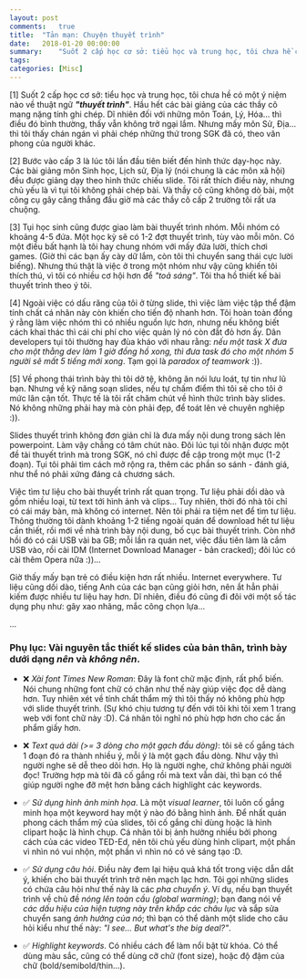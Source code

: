 ```yaml
---
layout: post
comments:	true
title:  "Tản mạn: Chuyện thuyết trình"
date:   2018-01-20 00:00:00
summary:    "Suốt 2 cấp học cơ sở: tiểu học và trung học, tôi chưa hề có một ý niệm nào về thuật ngữ thuyết trình. Hầu hết các bài giảng của các thầy cô mang nặng tính ghi chép. Dĩ nhiên đối với những môn Toán, Lý, Hóa... thì điều đó bình thấy vẫn không trở ngại lắm. Nhưng mấy môn Sử, Địa... thì tôi thấy chán ngán vì phải chép những thứ trong SGK đã có theo văn phong của người khác."
tags:   
categories:	[Misc]
---
```


[1] Suốt 2 cấp học cơ sở: tiểu học và trung học, tôi chưa hề có một ý niệm nào về thuật ngữ ***"thuyết trình"***. Hầu hết các bài giảng của các thầy cô mang nặng tính ghi chép. Dĩ nhiên đối với những môn Toán, Lý, Hóa... thì điều đó bình thường, thấy vẫn không trở ngại lắm. Nhưng mấy môn Sử, Địa... thì tôi thấy chán ngán vì phải chép những thứ trong SGK đã có, theo văn phong của người khác.

[2] Bước vào cấp 3 là lúc tôi lần đầu tiên biết đến hình thức dạy-học này. Các bài giảng môn Sinh học, Lịch sử, Địa lý (nói chung là các môn xã hội) đều được giảng dạy theo hình thức chiếu slide. Tôi rất thích điều này, nhưng chủ yếu là vì tụi tôi không phải chép bài. Và thầy cô cũng không dò bài, một công cụ gây căng thẳng đầu giờ mà các thầy cô cấp 2 trường tôi rất ưa chuộng.

[3] Tụi học sinh cũng được giao làm bài thuyết trình nhóm. Mỗi nhóm có khoảng 4-5 đứa. Một học kỳ sẽ có 1-2 đợt thuyết trình, tùy vào mỗi môn. Có một điều bất hạnh là tôi hay chung nhóm với mấy đứa lười, thích chơi games. (Giờ thì các bạn ấy cày dữ lắm, còn tôi thì chuyển sang thái cực lười biếng). Nhưng thú thật là việc ở trong một nhóm như vậy cũng khiến tôi thích thú, vì tôi có nhiều cơ hội hơn để *"toả sáng"*. Tôi tha hồ thiết kế bài thuyết trình theo ý tôi. 

[4] Ngoài việc có dấu răng của tôi ở từng slide, thì việc làm việc tập thể đậm tính chất cá nhân này còn khiến cho tiến độ nhanh hơn. Tôi hoàn toàn đồng ý rằng làm việc nhóm thì có nhiều nguồn lực hơn, nhưng nếu không biết cách khai thác thì cái chi phí cho việc quản lý nó còn đắt đỏ hơn ấy. Dân developers tụi tôi thường hay đùa kháo với nhau rằng: *nếu một task X đưa cho một thằng dev làm 1 giờ đồng hồ xong, thì đưa task đó cho một nhóm 5 người sẽ mất 5 tiếng mới xong*. Tạm gọi là *paradox of teamwork* :)).

[5] Về phong thái trình bày thì tôi dở tệ, không ăn nói lưu loát, tự tin như lũ bạn. Nhưng về kỹ năng soạn slides, nếu tự chấm điểm thì tôi sẽ cho tôi ở mức lân cận tốt. Thực tế là tôi rất chăm chút về hình thức trình bày slides. Nó không những phải hay mà còn phải đẹp, để toát lên vẻ chuyên nghiệp :)). 

Slides thuyết trình không đơn giản chỉ là đưa mấy nội dung trong sách lên powerpoint. Làm vậy chẳng có tâm chút nào. Đôi lúc tụi tôi nhận được một đề tài thuyết trình mà trong SGK, nó chỉ được đề cập trong một mục (1-2 đoạn). Tụi tôi phải tìm cách mở rộng ra, thêm các phần so sánh - đánh giá, như thể nó phải xứng đáng cả chương sách.

Việc tìm tư liệu cho bài thuyết trình rất quan trọng. Tư liệu phải dồi dào và gồm nhiều loại, từ text tới hình ảnh và clips... Tuy nhiên, thời đó nhà tôi chỉ có cái máy bàn, mà không có internet. Nên tôi phải ra tiệm net để tìm tư liệu. Thông thường tôi dành khoảng 1-2 tiếng ngoài quán để download hết tư liệu cần thiết, rồi mới về nhà trình bày nội dung, bố cục bài thuyết trình. Còn nhớ hồi đó có cái USB vài ba GB; mỗi lần ra quán net, việc đầu tiên làm là cắm USB vào, rồi cài IDM (Internet Download Manager - bản cracked); đôi lúc có cài thêm Opera nữa :))...

Giờ thấy mấy bạn trẻ có điều kiện hơn rất nhiều. Internet everywhere. Tư liệu cũng dồi dào, tiếng Anh của các bạn cũng giỏi hơn, nên ắt hẳn phải kiếm được nhiều tư liệu hay hơn. Dĩ nhiên, điều đó cũng đi đôi với một số tác dụng phụ như: gây xao nhãng, mắc công chọn lựa...

...

### Phụ lục: Vài nguyên tắc thiết kế slides của bản thân, trình bày dưới dạng *nên* và *không nên*.


- ❌ *Xài font Times New Roman*: Đây là font chữ mặc định, rất phổ biến. Nói chung những font chữ có chân như thế này giúp việc đọc dễ dàng hơn. Tuy nhiên xét về tính chất thẩm mỹ thì tôi thấy nó không phù hợp với slide thuyết trình. (Sự khó chịu tương tự đến với tôi khi tôi xem 1 trang web với font chữ này :D). Cá nhân tôi nghĩ nó phù hợp hơn cho các ấn phẩm giấy hơn.

- ❌ *Text quá dài (>= 3 dòng cho một gạch đầu dòng)*: tôi sẽ cố gắng tách 1 đoạn đó ra thành nhiều ý, mỗi ý là một gạch đầu dòng. Như vậy thì người nghe sẽ dễ theo dõi hơn. Họ là người nghe, chứ không phải người đọc! Trường hợp mà tôi đã cố gắng rồi mà text vẫn dài, thì bạn có thể giúp người nghe đỡ mệt hơn bằng cách highlight các keywords.

- ✅ *Sử dụng hình ảnh minh họa*. Là một *visual learner*, tôi luôn cố gắng minh họa một keyword hay một ý nào đó bằng hình ảnh. Để nhất quán phong cách thẩm mỹ của slides, tôi cố gắng chỉ dùng hoặc là hình clipart hoặc là hình chụp. Cá nhân tôi bị ảnh hưởng nhiều bởi phong cách của các video TED-Ed, nên tôi chủ yếu dùng hình clipart, một phần vì nhìn nó vui nhộn, một phần vì nhìn nó có vẻ sáng tạo :D.

- ✅ *Sử dụng câu hỏi*. Điều này đem lại hiệu quả khá tốt trong việc dẫn dắt ý, khiến cho bài thuyết trình trở nên mạch lạc hơn. Tôi gọi những slides có chứa câu hỏi như thế này là các *pha chuyển ý*. Ví dụ, nếu bạn thuyết trình về chủ đề *nóng lên toàn cầu (global warming)*; bạn đang nói về *các dấu hiệu của hiện tượng này trên khắp các châu lục* và sắp sửa chuyển sang *ảnh hưởng của nó*; thì bạn có thể dành một slide cho câu hỏi kiểu như thế này: *"I see... But what's the big deal?"*.

- ✅ *Highlight keywords*. Có nhiều cách để làm nổi bật từ khóa. Có thể dùng màu sắc, cũng có thể dùng cỡ chữ (font size), hoặc độ đậm của chữ (bold/semibold/thin...).

